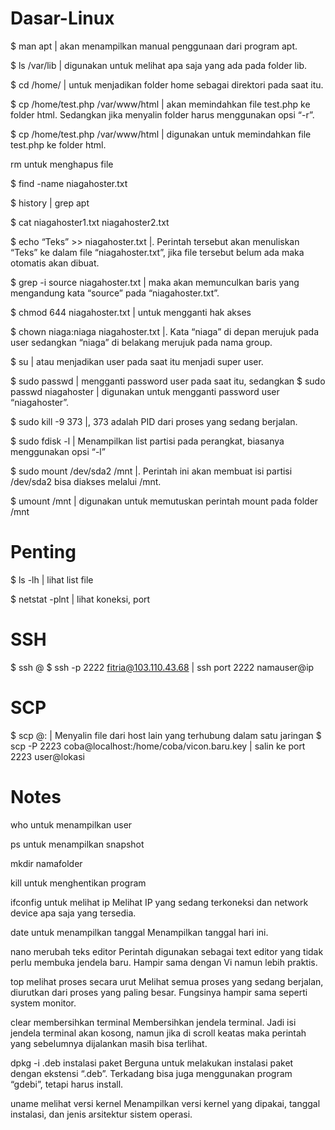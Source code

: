 # Dasar-Linux
$ man apt | akan menampilkan manual penggunaan dari program apt.

$ ls /var/lib | digunakan untuk melihat apa saja yang ada pada folder lib.

$ cd /home/ | untuk menjadikan folder home sebagai direktori pada saat itu.

$ cp /home/test.php /var/www/html | akan memindahkan file test.php ke folder html. Sedangkan jika menyalin folder harus menggunakan opsi “-r”.

$ cp /home/test.php /var/www/html | digunakan untuk memindahkan file test.php ke folder html.

rm <file> untuk menghapus file
  
$ find -name niagahoster.txt

$ history | grep apt

$ cat niagahoster1.txt niagahoster2.txt

$ echo “Teks” >> niagahoster.txt |. Perintah tersebut akan menuliskan “Teks” ke dalam file “niagahoster.txt”, jika file tersebut belum ada maka otomatis akan dibuat.

$ grep -i source niagahoster.txt | maka akan memunculkan baris yang mengandung kata “source” pada “niagahoster.txt”.

$ chmod 644 niagahoster.txt | untuk mengganti hak akses

$ chown niaga:niaga niagahoster.txt |. Kata “niaga” di depan merujuk pada user sedangkan “niaga” di belakang merujuk pada nama group.

$ su <nama user> | atau menjadikan user pada saat itu menjadi super user.
  
$ sudo passwd | mengganti password user pada saat itu, sedangkan
$ sudo passwd niagahoster | digunakan untuk mengganti password user “niagahoster”.

$ sudo kill -9 373 |, 373 adalah PID dari proses yang sedang berjalan.
  
$ sudo fdisk -l | Menampilkan list partisi pada perangkat, biasanya menggunakan opsi “-l”

$ sudo mount /dev/sda2 /mnt |. Perintah ini akan membuat isi partisi /dev/sda2 bisa diakses melalui /mnt.

$ umount /mnt | digunakan untuk memutuskan perintah mount pada folder /mnt

# Penting
$ ls -lh | lihat list file

$ netstat -plnt | lihat koneksi, port

# SSH
$ ssh <namauser>@<ip>
$ ssh -p 2222 fitria@103.110.43.68 | ssh port 2222 namauser@ip

# SCP
$ scp <file> <user>@<ip>:<folder tujuan> | Menyalin file dari host lain yang terhubung dalam satu jaringan
$ scp -P 2223 coba@localhost:/home/coba/vicon.baru.key | salin ke port 2223 user@lokasi

# Notes
who untuk menampilkan user

ps untuk menampilkan snapshot

mkdir namafolder

kill untuk menghentikan program

ifconfig untuk melihat ip
Melihat IP yang sedang terkoneksi dan network device apa saja yang tersedia.

date untuk menampilkan tanggal
Menampilkan tanggal hari ini.

nano merubah teks editor
Perintah digunakan sebagai text editor yang tidak perlu membuka jendela baru. Hampir sama dengan Vi namun lebih praktis.

top melihat proses secara urut
Melihat semua proses yang sedang berjalan, diurutkan dari proses yang paling besar. Fungsinya hampir sama seperti system monitor.

clear membersihkan terminal
Membersihkan jendela terminal. Jadi isi jendela terminal akan kosong, namun jika di scroll keatas maka perintah yang sebelumnya dijalankan masih bisa terlihat.

dpkg -i <namapackage>.deb instalasi paket
Berguna untuk melakukan instalasi paket dengan ekstensi “.deb”. Terkadang bisa juga menggunakan program “gdebi”, tetapi harus install.

uname melihat versi kernel
Menampilkan versi kernel yang dipakai, tanggal instalasi, dan jenis arsitektur sistem operasi.
